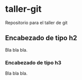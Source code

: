 # taller-git

Repositorio para el taller de git

## Encabezado de tipo h2

Bla bla bla.

### Encabezado de tipo h3

Bla bla bla.
